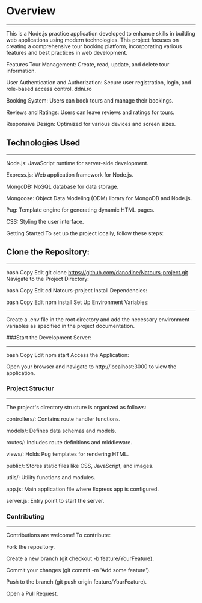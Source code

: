 # Overview
_________________
This is a Node.js practice application developed to enhance skills in building web applications using modern technologies. This project focuses on creating a comprehensive tour booking platform, incorporating various features and best practices in web development.

Features
Tour Management: Create, read, update, and delete tour information.​

User Authentication and Authorization: Secure user registration, login, and role-based access control.​
ddni.ro

Booking System: Users can book tours and manage their bookings.​

Reviews and Ratings: Users can leave reviews and ratings for tours.​

Responsive Design: Optimized for various devices and screen sizes.​

## Technologies Used
_________________
Node.js: JavaScript runtime for server-side development.​

Express.js: Web application framework for Node.js.​

MongoDB: NoSQL database for data storage.​

Mongoose: Object Data Modeling (ODM) library for MongoDB and Node.js.​

Pug: Template engine for generating dynamic HTML pages.​

CSS: Styling the user interface.​

Getting Started
To set up the project locally, follow these steps:

## Clone the Repository:
_________________

bash
Copy
Edit
git clone https://github.com/danodine/Natours-project.git
Navigate to the Project Directory:

bash
Copy
Edit
cd Natours-project
Install Dependencies:

bash
Copy
Edit
npm install
Set Up Environment Variables:
_________________

Create a .env file in the root directory and add the necessary environment variables as specified in the project documentation.

###Start the Development Server:
_________________

bash
Copy
Edit
npm start
Access the Application:

Open your browser and navigate to http://localhost:3000 to view the application.

### Project Structur
_________________
The project's directory structure is organized as follows:​

controllers/: Contains route handler functions.​

models/: Defines data schemas and models.​

routes/: Includes route definitions and middleware.​

views/: Holds Pug templates for rendering HTML.​

public/: Stores static files like CSS, JavaScript, and images.​

utils/: Utility functions and modules.​

app.js: Main application file where Express app is configured.​

server.js: Entry point to start the server.​

### Contributing
_________________
Contributions are welcome! To contribute:

Fork the repository.​

Create a new branch (git checkout -b feature/YourFeature).​

Commit your changes (git commit -m 'Add some feature').​

Push to the branch (git push origin feature/YourFeature).​

Open a Pull Request.​
